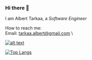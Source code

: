 ### Hi there 👋
I am Albert Tarkaa, a *Software Engineer*

How to reach me: \
Email: tarkaa.albert@gmail.com \

[![alt text][1.2]][1]

<!-- icons without padding -->

[1.2]: http://i.imgur.com/wWzX9uB.png (twitter icon without padding)


[1]: https://twitter.com/8thLegio

<!-- Please don't remove this: Grab your social icons from https://github.com/carlsednaoui/gitsocial -->

[![Top Langs](https://github-readme-stats.vercel.app/api/top-langs/?username=albert-tarkaa&layout=compact)](https://github.com/albert-tarkaa/github-readme-stats)

